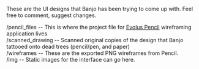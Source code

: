 These are the UI designs that Banjo has been trying to come up with.  Feel free to comment, suggest changes.

/pencil_files -- This is where the project file for [Evolus Pencil](https://pencil.evolus.vn/) wireframing application lives<br />
/scanned_drawing -- Scanned original copies of the design that Banjo tattooed onto dead trees (pencil/pen, and paper)<br />
/wireframes -- These are the exported PNG wireframes from Pencil.<br />
/img -- Static images for the interface can go here.

